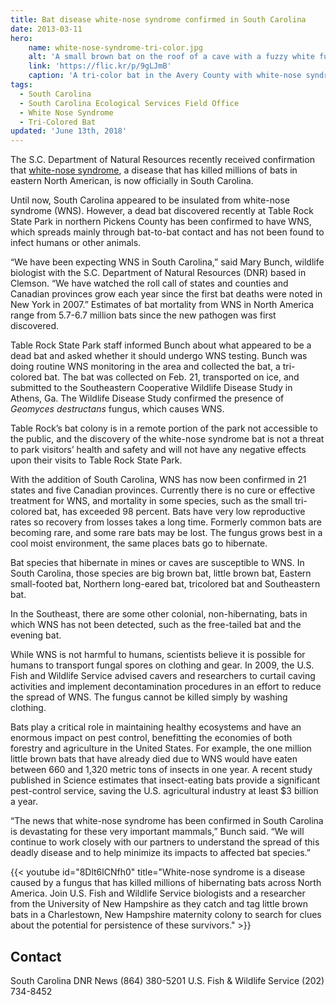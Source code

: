 ```yaml
---
title: Bat disease white-nose syndrome confirmed in South Carolina
date: 2013-03-11
hero:
    name: white-nose-syndrome-tri-color.jpg
    alt: 'A small brown bat on the roof of a cave with a fuzzy white fungus on its nose.'
    link: 'https://flic.kr/p/9gLJmB'
    caption: 'A tri-color bat in the Avery County with white-nose syndrome. Photo by Gabrielle Graeter, NCWRC.'
tags:
  - South Carolina
  - South Carolina Ecological Services Field Office
  - White Nose Syndrome
  - Tri-Colored Bat
updated: 'June 13th, 2018'
---
```


The S.C. Department of Natural Resources recently received confirmation that [white-nose syndrome](http://www.whitenosesyndrome.org/), a disease that has killed millions of bats in eastern North American, is now officially in South Carolina.

Until now, South Carolina appeared to be insulated from white-nose syndrome (WNS). However, a dead bat discovered recently at Table Rock State Park in northern Pickens County has been confirmed to have WNS, which spreads mainly through bat-to-bat contact and has not been found to infect humans or other animals.

“We have been expecting WNS in South Carolina,” said Mary Bunch, wildlife biologist with the S.C. Department of Natural Resources (DNR) based in Clemson. “We have watched the roll call of states and counties and Canadian provinces grow each year since the first bat deaths were noted in New York in 2007.” Estimates of bat mortality from WNS in North America range from 5.7-6.7 million bats since the new pathogen was first discovered.

Table Rock State Park staff informed Bunch about what appeared to be a dead bat and asked whether it should undergo WNS testing. Bunch was doing routine WNS monitoring in the area and collected the bat, a tri-colored bat. The bat was collected on Feb. 21, transported on ice, and submitted to the Southeastern Cooperative Wildlife Disease Study in Athens, Ga. The Wildlife Disease Study confirmed the presence of *Geomyces destructans* fungus, which causes WNS.

Table Rock’s bat colony is in a remote portion of the park not accessible to the public, and the discovery of the white-nose syndrome bat is not a threat to park visitors’ health and safety and will not have any negative effects upon their visits to Table Rock State Park.

With the addition of South Carolina, WNS has now been confirmed in 21 states and five Canadian provinces.
Currently there is no cure or effective treatment for WNS, and mortality in some species, such as the small tri-colored bat, has exceeded 98 percent. Bats have very low reproductive rates so recovery from losses takes a long time. Formerly common bats are becoming rare, and some rare bats may be lost. The fungus grows best in a cool moist environment, the same places bats go to hibernate.

Bat species that hibernate in mines or caves are susceptible to WNS. In South Carolina, those species are big brown bat, little brown bat, Eastern small-footed bat, Northern long-eared bat, tricolored bat and Southeastern bat.

In the Southeast, there are some other colonial, non-hibernating, bats in which WNS has not been detected, such as the free-tailed bat and the evening bat.

While WNS is not harmful to humans, scientists believe it is possible for humans to transport fungal spores on clothing and gear. In 2009, the U.S. Fish and Wildlife Service advised cavers and researchers to curtail caving activities and implement decontamination procedures in an effort to reduce the spread of WNS. The fungus cannot be killed simply by washing clothing.

Bats play a critical role in maintaining healthy ecosystems and have an enormous impact on pest control, benefitting the economies of both forestry and agriculture in the United States. For example, the one million little brown bats that have already died due to WNS would have eaten between 660 and 1,320 metric tons of insects in one year. A recent study published in Science estimates that insect-eating bats provide a significant pest-control service, saving the U.S. agricultural industry at least $3 billion a year.

“The news that white-nose syndrome has been confirmed in South Carolina is devastating for these very important mammals,” Bunch said. “We will continue to work closely with our partners to understand the spread of this deadly disease and to help minimize its impacts to affected bat species.”

{{< youtube id="8Dlt6lCNfh0" title="White-nose syndrome is a disease caused by a fungus that has killed millions of hibernating bats across North America. Join U.S. Fish and Wildlife Service biologists and a researcher from the University of New Hampshire as they catch and tag little brown bats in a Charlestown, New Hampshire maternity colony to search for clues about the potential for persistence of these survivors." >}}

## Contact

South Carolina DNR News (864) 380-5201
U.S. Fish & Wildlife Service (202) 734-8452
